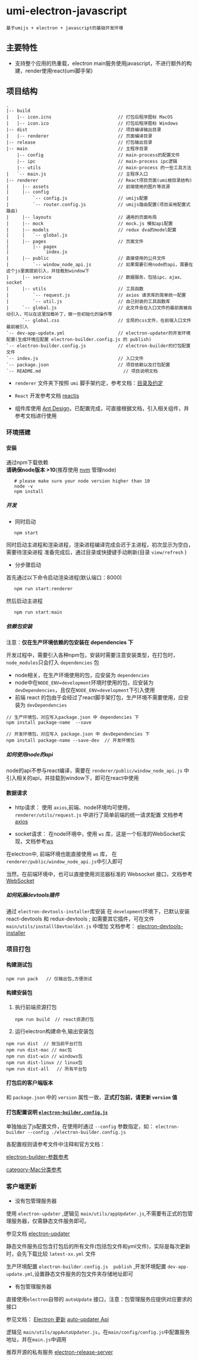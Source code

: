 # umi-electron-javascript

`基于umijs + electron + javascript的基础开发环境`

## 主要特性

- 支持整个应用的热重载，electron main服务使用javascript，不进行额外的构建，render使用react(umi脚手架)

## 项目结构

```ssh
.
|-- build
|   |-- icon.icns                         // 打包后程序图标 MacOS
|   |-- icon.ico                          // 打包后程序图标 Windows
|-- dist                                  // 项目编译输出目录
|   |-- renderer                          // 页面编译目录
|-- release                               // 打包输出目录
|-- main                                  // 主程序目录
    |-- config                            // main-process的配置文件
    |-- ipc                               // main-process ipc逻辑
    |-- utils                             // main-process 的一些工具方法
|   `-- main.js                           // 主程序入口
|-- renderer                              // React项目页面(umi根目录结构)
|     |-- assets                          // 前端使用的图片等资源
|     |-- config
|         `-- config.js                   // umijs配置
|         `-- router.config.js            // umijs路由配置(项目采用配置式路由)
|     |-- layouts                         // 通用的页面布局
|     |-- mock                            // mock.js 模拟api配置
|     |-- models                          // redux dva的model配置
|     |   `-- global.js
|     |-- pages                           // 页面文件
|         |-- pagex
|             `index.js
|     |-- public                          // 直接使用的公共文件
|         `-- window_node_api.js          // 如果需要引用node的api，需要在这个js里面提前引入，并挂载到window下
|     |-- service                         // 数据服务，包括ipc、ajax、socket
|     |-- utils                           // 工具函数
|         `-- request.js                  // axios 请求库的简单统一配置
|         `-- util.js                     // 自己封装的工具函数库
|     `-- global.js                       // 此文件会在入口文件的最前面被自动引入，可以在这里加载补丁，做一些初始化的操作等
      `-- global.css                      // 全局的css文件，在前端入口文件最前被引入
`-- dev-app-update.yml                    // electron-updater的开发环境配置(生成环境应配置 electron-builder.config.js 的 publish)
`-- electron-builder.config.js            // electron-builder的打包配置文件
`-- index.js                              // 入口文件
`-- package.json                          // 项目依赖以及打包配置
`-- README.md                               // 项目说明文档
```

- `renderer` 文件夹下按照 `umi` 脚手架约定，参考文档：[目录及约定](https://umijs.org/zh/guide/app-structure.html)

- `React` 开发参考文档 [reactjs](https://reactjs.org/)

- 组件库使用 [Ant Design](https://ant.design/components/button-cn/)，已配置完成，可直接根据文档，引入相关组件，并参考文档进行使用


### 环境搭建

#### 安装

通过npm下载依赖  
**请确保node版本 >10**(推荐使用 [nvm](https://github.com/nvm-sh/nvm) 管理node)

```ssh
   # please make sure your node version higher than 10
   node -v
   npm install
```

##### 开发

- 同时启动

```ssh
   npm start
```

同时启动主进程和渲染进程，渲染进程编译完成会迟于主进程，初次显示为空白，需要待渲染进程
准备完成后，通过目录或快捷键手动刷新(目录 `view/refresh` )

- 分步骤启动

首先通过以下命令启动渲染进程(默认端口：8000)

```javascript
   npm run start:renderer
```

然后启动主进程

```javascript
   npm run start:main
```

##### 依赖包安装

注意：**仅在生产环境依赖的包安装在 dependencies 下**

开发过程中，需要引入各种npm包，安装时需要注意安装类型，在打包时，`node_modules`只会打入 `dependencies` 包

- node相关，在生产环境使用的包，应安装为 `dependencies`
- node中在`NODE_ENV=development`环境时使用的包，应安装为 `devDependencies`，且仅在`NODE_ENV=development`下引入使用
- 前端 react 的包由于会经过了react脚手架打包，生产环境不需要使用，应安装为 `devDependencies`

```ssh
// 生产环境包，对应写入package.json 中 dependencies 下
npm install package-name  --save

// 开发环境包，对应写入 package.json 中 devDependencies 下
npm install package-name --save-dev  // 开发环境包
```

##### 如何使用node的api

node的api不参与react编译，需要在 `renderer/public/window_node_api.js` 中引入相关的api，并挂载到window下，即可在react中使用

#### 数据请求

- http请求：
使用 `axios`,前端、node环境均可使用，`renderer/utils/request.js` 中进行了简单前端的统一请求配置
文档参考[axios](http://axios-js.com/zh-cn/docs/)

- socket请求：
在node环境中，使用 `ws` 库，这是一个标准的WebSocket实现，文档参考[ws](https://github.com/websockets/ws)

在electron中, 前端环境也能直接使用 `ws` 库， 在`renderer/public/window_node_api.js`中引入即可

当然，在前端环境中，也可以直接使用浏览器标准的 Websocket 接口，文档参考 [WebSocket](https://developer.mozilla.org/zh-CN/docs/Web/API/WebSocket)

##### 如何拓展devtools插件

通过 `electron-devtools-installer`库安装
在 `development`环境下，已默认安装 react-devtools 和 redux-devtools ; 如需要其它插件，可在文件 `main/utils/installlDevtoolExt.js` 中增加
文档参考： [electron-devtools-installer](https://github.com/MarshallOfSound/electron-devtools-installer)

### 项目打包

#### 构建测试包

```ssh
npm run pack   // 仅输出包,方便测试
```

#### 构建安装包

1. 执行前端资源打包

    ```ssh
    npm run build  // react资源打包
    ```

2. 运行electron构建命令,输出安装包

```ssh
npm run dist  // 按当前平台打包
npm run dist-mac // mac包
npm run dist-win // windows包
npm run dist-linux // linux包
npm run dist-all   // 所有平台包
```

#### 打包后的客户端版本

和 `package.json` 中的 `version` 属性一致，**正式打包前，请更新 `version` 值**

#### 打包配置说明 [`electron-builder.config.js`](./electron-builder.config.js)

单独抽出了js配置文件，在使用时通过 `--config` 参数指定，如： `electron-builder --config ./electron-builder.config.js`

各配置规则请参考文件中注释和官方文档：

[electron-builder-参数参考](https://www.electron.build/configuration/configuration)

[category-Mac分类参考](https://developer.apple.com/library/ios/documentation/General/Reference/InfoPlistKeyReference/Articles/LaunchServicesKeys.html#//apple_ref/doc/uid/TP40009250-SW8)

### 客户端更新

- 没有包管理服务器

使用 `electron-updater` ,逻辑见 `main/utils/appUpdater.js`,不需要有正式的包管理服务器，仅需静态文件服务即可。

参见文档 [electron-updater](https://www.electron.build/auto-update)

静态文件服务应包含打包后的所有文件(包括包文件和yml文件)，实际是每次更新时，会先下载比较 `latest-xx.yml` 文件

生产环境配置 `electron-builder.config.js  publish` ,开发环境配置 `dev-app-update.yml`,设置静态文件服务的包文件夹存储地址即可

- 有包管理服务器

直接使用`electron`自带的 `autoUpdate` 接口，注意：包管理服务应提供对应要求的接口

参见文档：
[Electron 更新](https://www.electronjs.org/docs/tutorial/updates)  [auto-updater Api](https://www.electronjs.org/docs/api/auto-updater)

逻辑见 `main/utils/appAutoUpdater.js`，在`main/config/config.js`中配置服务地址，并在`main.js`中调用

推荐开源的私有服务 [electron-release-server](https://github.com/ArekSredzki/electron-release-server)
